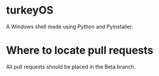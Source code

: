 # turkeyOS
A Windows shell made using Python and Pyinstaller.

# Where to locate pull requests
All pull requests should be placed in the Beta branch.
